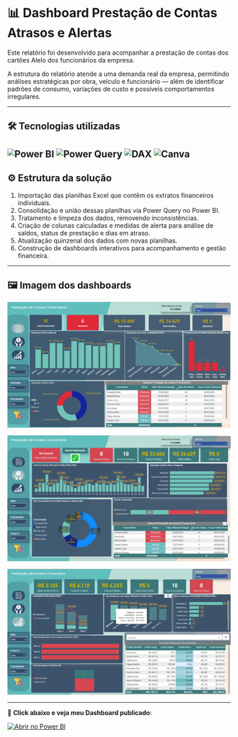 # 📊 Dashboard Prestação de Contas Atrasos e Alertas
Este relatório foi desenvolvido para acompanhar a prestação de contas dos cartões Alelo dos funcionários da empresa.

A estrutura do relatório atende a uma demanda real da empresa, permitindo análises estratégicas por obra, veículo e funcionário — além de identificar padrões de consumo, variações de custo e possíveis comportamentos irregulares.


---
## 🛠️ Tecnologias utilizadas

![Power BI](https://img.shields.io/badge/Power%20BI-FFDC00?style=for-the-badge&logo=power-bi&logoColor=black)
![Power Query](https://img.shields.io/badge/Power%20Query-2C2C2C?style=for-the-badge&logo=microsoft&logoColor=white)
![DAX](https://img.shields.io/badge/DAX-1E4D8B?style=for-the-badge&logo=databricks&logoColor=white)
![Canva](https://img.shields.io/badge/Canva-00C4CC?style=for-the-badge&logo=canva&logoColor=white)
---

## ⚙️ Estrutura da solução

1. Importação das planilhas Excel que contêm os extratos financeiros individuais.
2. Consolidação e união dessas planilhas via Power Query no Power BI.
3. Tratamento e limpeza dos dados, removendo inconsistências.
4. Criação de colunas calculadas e medidas de alerta para análise de saldos, status de prestação e dias em atraso.
5. Atualização quinzenal dos dados com novas planilhas.
6. Construção de dashboards interativos para acompanhamento e gestão financeira.


---

## 🖼️ Imagem dos dashboards


![Dashboard de Combustivel](alelo1.png)




![Dashboard de Combustivel](alelo2.png)




![Dashboard de Combustivel](alelo3.png)

---
🚀 **Click abaixo e veja meu Dashboard publicado**:  

[![Abrir no Power BI](https://img.shields.io/badge/Abrir%20no%20Power%20BI-%2300AC47?logo=powerbi&logoColor=white)](https://app.powerbi.com/view?r=eyJrIjoiNThjOTRjYzAtZTM1Ni00N2M1LTg5NzQtZjFiMGMyNDI0MTI3IiwidCI6ImY2YmMxMjk5LTVkMDEtNDRhNS1iZWU5LWE2YTNiYjhkYjQwNSJ9)


